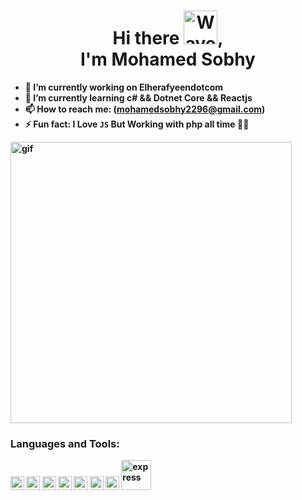 <h1 align="center">
  Hi there 
  <img src="https://user-images.githubusercontent.com/33700292/101157406-eec79080-35de-11eb-9543-5c57727a309b.gif" alt="Wave Emoji"  width="54px" />, 
  <br>
  <b>I'm <b>Mohamed Sobhy<b>
</h1>

- 🔭 I’m currently working on **Elherafyeendotcom**
- 🌱 I’m currently learning **c# && Dotnet Core && Reactjs**
- 📫 How to reach me: (mohamedsobhy2296@gmail.com)
- ⚡ Fun fact: I Love `JS` But Working with php all time :man_facepalming:

<img src="https://images.app.goo.gl/kK7Zkcng4NBSbk7s8" alt="gif" width="450" />

### Languages and Tools:

<p align="left">
  <img src="https://www.vectorlogo.zone/logos/php/php-icon.svg" alt="PHP" width="22" height="22"/> 
  <img src="https://www.vectorlogo.zone/logos/laravel/laravel-icon.svg" alt="Laravel" width="22" height="22"/> 
  <img src="https://www.vectorlogo.zone/logos/javascript/javascript-icon.svg" alt="JS" width="22" height="22"/> 
  <img src="https://www.vectorlogo.zone/logos/reactjs/reactjs-icon.svg" alt="Reactjs" width="22" height="22"/>
  <img src="https://www.vectorlogo.zone/logos/git-scm/git-scm-icon.svg" alt="Git" width="22" height="22"/>
  <img src="https://www.vectorlogo.zone/logos/firebase/firebase-icon.svg" alt="firebase" width="22" height="22"/>  
  <img src="https://www.vectorlogo.zone/logos/nodejs/nodejs-icon.svg" alt="nodejs" width="22" height="22"/>
  <img src="https://www.vectorlogo.zone/logos/expressjs/expressjs-ar21.svg" alt="express" width="48"/>
</p>

